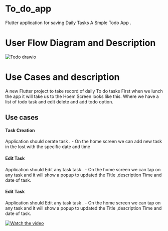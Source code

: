 # To_do_app

Flutter application for saving Daily Tasks A Smple Todo App .

# User Flow Diagram and Description

![Todo drawio](https://user-images.githubusercontent.com/70685682/185345881-7bd9dcaf-0eb3-4195-9cbf-58c180077593.png)

# Use Cases and description
A new Flutter project to take record of daily To do tasks
First when we lunch the app it will take us to the Hoem Screen looks like this.
Where we have a list of todo task and edit delete and add todo option.

## Use cases

#### Task Creation  ####
Application should cerate task . - On the home screen we can add new task in the lost with the specific date and time

#### Edit Task  ####
Application should Edit any task task . - On the home screen we can tap on any task and it will show a popup to updated the Title ,description Time and date of task.

#### Edit Task  ####
Application should Edit any task task . - On the home screen we can tap on any task and it will show a popup to updated the Title ,description Time and date of task.



[![Watch the video](https://img.youtube.com/vi/nTQUwghvy5Q/default.jpg)]([https://youtu.be/nTQUwghvy5Q](https://youtu.be/4MzYzHTghfU))
